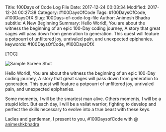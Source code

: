 Title: 100Days of Code Log File
Date: 2017-12-24 00:03:34
Modified: 2017-12-24 00:27:38
Category: #100DaysOfCode
Tags: #100DaysOfCode, #100DaysOfX
Slug: 100Days-of-code-log-file
Author: Animesh Bhadra
subtitle: A New Beginning
Summary: Hello World!, You are about the witness the beginning of an epic 100-Day coding journey, A story that great sages will pass down from generation to generation. This quest will feature a potpourri of unfiltered joy, unrivaled pain, and unexpected epiphanies.
keywords: #100DaysOfCode, #100DaysOfX

[TOC]

![Sample Screen Shot]({filename}../../../images/100DaysOfCode/pythonCode.jpg "Sample ScreenShot")

Hello World!, You are about the witness the beginning of an epic 100-Day coding journey, A story that great sages
will pass down from generation to generation. This quest will feature a potpourri of unfiltered joy, unrivaled pain, and 
unexpected epiphanies.

Some moments, I will be the smartest man alive. Others moments, I will be a stupid idiot. But each day, I will be a valiat warrior, fighting to develop and perfect the skills necessary to evolve into a true beast with these keys.

Ladies and gentleman, I present to you, #100DaysofCode with @ [animeshkbhadra ](https://twitter.com/animeshkbhadra "Twitter Handle")